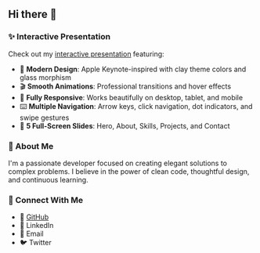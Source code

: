 ## Hi there 👋

### ✨ Interactive Presentation

Check out my [interactive presentation](https://senpai-sama7.github.io/Senpai-Sama7/) featuring:

- 🎨 **Modern Design**: Apple Keynote-inspired with clay theme colors and glass morphism
- 🎬 **Smooth Animations**: Professional transitions and hover effects
- 📱 **Fully Responsive**: Works beautifully on desktop, tablet, and mobile
- ⌨️ **Multiple Navigation**: Arrow keys, click navigation, dot indicators, and swipe gestures
- 🎯 **5 Full-Screen Slides**: Hero, About, Skills, Projects, and Contact

### 🚀 About Me

I'm a passionate developer focused on creating elegant solutions to complex problems. I believe in the power of clean code, thoughtful design, and continuous learning.

### 💼 Connect With Me

- 🐙 [GitHub](https://github.com/Senpai-Sama7)
- 💼 LinkedIn
- 📧 Email
- 🐦 Twitter

<!--
**Senpai-Sama7/Senpai-Sama7** is a ✨ _special_ ✨ repository because its `README.md` (this file) appears on your GitHub profile.
-->
